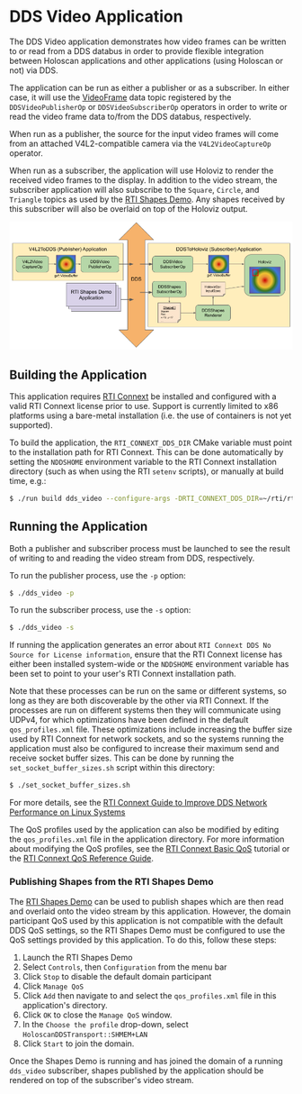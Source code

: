 # DDS Video Application

The DDS Video application demonstrates how video frames can be written to or
read from a DDS databus in order to provide flexible integration between
Holoscan applications and other applications (using Holoscan or not) via DDS.

The application can be run as either a publisher or as a subscriber. In either case,
it will use the [VideoFrame](../../operators/dds/video/VideoFrame.idl) data topic
registered by the `DDSVideoPublisherOp` or `DDSVideoSubscriberOp` operators in order
to write or read the video frame data to/from the DDS databus, respectively.

When run as a publisher, the source for the input video frames will come from an
attached V4L2-compatible camera via the `V4L2VideoCaptureOp` operator.

When run as a subscriber, the application will use Holoviz to render the received
video frames to the display. In addition to the video stream, the subscriber
application will also subscribe to the `Square`, `Circle`, and `Triangle` topics
as used by the [RTI Shapes Demo](https://www.rti.com/free-trial/shapes-demo).
Any shapes received by this subscriber will also be overlaid on top of the
Holoviz output.

![DDS Video Application Workflow](docs/workflow_dds_video_app.png)

## Building the Application

This application requires [RTI Connext](https://content.rti.com/l/983311/2024-04-30/pz1wms)
be installed and configured with a valid RTI Connext license prior to use.
Support is currently limited to x86 platforms using a bare-metal installation
(i.e. the use of containers is not yet supported).

To build the application, the `RTI_CONNEXT_DDS_DIR` CMake variable must point to
the installation path for RTI Connext. This can be done automatically by setting
the `NDDSHOME` environment variable to the RTI Connext installation directory
(such as when using the RTI `setenv` scripts), or manually at build time, e.g.:

```sh
$ ./run build dds_video --configure-args -DRTI_CONNEXT_DDS_DIR=~/rti/rti_connext_dds-6.1.2
```

## Running the Application

Both a publisher and subscriber process must be launched to see the result of
writing to and reading the video stream from DDS, respectively.

To run the publisher process, use the `-p` option:

```sh
$ ./dds_video -p
```

To run the subscriber process, use the `-s` option:

```sh
$ ./dds_video -s
```

If running the application generates an error about `RTI Connext DDS No Source
for License information`, ensure that the RTI Connext license has either been
installed system-wide or the `NDDSHOME` environment variable has been set to
point to your user's RTI Connext installation path.

Note that these processes can be run on the same or different systems, so long as they
are both discoverable by the other via RTI Connext. If the processes are run on
different systems then they will communicate using UDPv4, for which optimizations have
been defined in the default `qos_profiles.xml` file. These optimizations include
increasing the buffer size used by RTI Connext for network sockets, and so the systems
running the application must also be configured to increase their maximum send and
receive socket buffer sizes. This can be done by running the `set_socket_buffer_sizes.sh`
script within this directory:

```sh
$ ./set_socket_buffer_sizes.sh
```

For more details, see the [RTI Connext Guide to Improve DDS Network Performance on Linux Systems](https://community.rti.com/howto/improve-rti-connext-dds-network-performance-linux-systems)

The QoS profiles used by the application can also be modified by editing the
`qos_profiles.xml` file in the application directory. For more information about modifying
the QoS profiles, see the [RTI Connext Basic QoS](https://community.rti.com/static/documentation/connext-dds/6.1.2/doc/manuals/connext_dds_professional/getting_started_guide/cpp11/intro_qos.html)
tutorial or the [RTI Connext QoS Reference Guide](https://community.rti.com/static/documentation/connext-dds/6.1.2/doc/manuals/connext_dds_professional/qos_reference/index.htm).

### Publishing Shapes from the RTI Shapes Demo

The [RTI Shapes Demo](https://www.rti.com/free-trial/shapes-demo) can be used to
publish shapes which are then read and overlaid onto the video stream by this
application. However, the domain participant QoS used by this application is not
compatible with the default DDS QoS settings, so the RTI Shapes Demo must be
configured to use the QoS settings provided by this application.  To do this,
follow these steps:

1. Launch the RTI Shapes Demo
2. Select `Controls`, then `Configuration` from the menu bar
3. Click `Stop` to disable the default domain participant
4. Click `Manage QoS`
5. Click `Add` then navigate to and select the `qos_profiles.xml` file in this
   application's directory.
6. Click `OK` to close the `Manage QoS` window.
7. In the `Choose the profile` drop-down, select `HoloscanDDSTransport::SHMEM+LAN`
8. Click `Start` to join the domain.

Once the Shapes Demo is running and has joined the domain of a running
`dds_video` subscriber, shapes published by the application should be
rendered on top of the subscriber's video stream.
